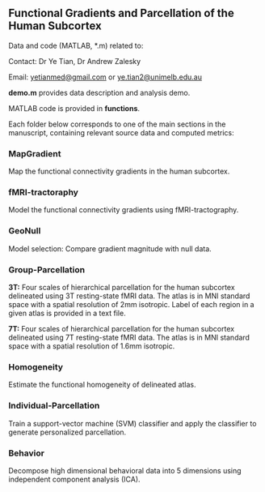 ## Functional Gradients and Parcellation of the Human Subcortex
Data and code (MATLAB, *.m) related to:

Contact: Dr Ye Tian, Dr Andrew Zalesky

Email: yetianmed@gmail.com or ye.tian2@unimelb.edu.au

**demo.m** provides data description and analysis demo.

MATLAB code is provided in **functions**.

Each folder below corresponds to one of the main sections in the manuscript, containing relevant source data and computed metrics:

### MapGradient

   Map the functional connectivity gradients in the human subcortex.

### fMRI-tractoraphy

   Model the functional connectivity gradients using fMRI-tractography.

### GeoNull

   Model selection: Compare gradient magnitude with null data.

### Group-Parcellation

   **3T:** Four scales of hierarchical parcellation for the human subcortex delineated using 3T resting-state fMRI data. The atlas is in MNI standard space with a spatial resolution of 2mm isotropic. Label of each region in a given atlas is provided in a text file. 

   **7T:** Four scales of hierarchical parcellation for the human subcortex delineated using 7T resting-state fMRI data. The atlas is in MNI standard space with a spatial resolution of 1.6mm isotropic.

### Homogeneity

   Estimate the functional homogeneity of delineated atlas.

### Individual-Parcellation

   Train a support-vector machine (SVM) classifier and apply the classifier to generate personalized parcellation.
   
### Behavior

   Decompose high dimensional behavioral data into 5 dimensions using independent component analysis (ICA).







 

 
